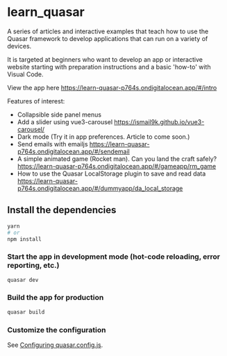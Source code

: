 # learn_quasar

A series of articles and interactive examples that teach how to use the Quasar framework to develop applications that can run on a variety of devices.

It is targeted at beginners who want to develop an app or interactive website starting with preparation instructions and a basic 'how-to' with Visual Code.

View the app here
https://learn-quasar-p764s.ondigitalocean.app/#/intro

Features of interest:
* Collapsible side panel menus
* Add a slider using vue3-carousel https://ismail9k.github.io/vue3-carousel/
* Dark mode (Try it in app preferences. Article to come soon.)
* Send emails with emailjs
https://learn-quasar-p764s.ondigitalocean.app/#/sendemail
* A simple animated game (Rocket man). Can you land the craft safely?
https://learn-quasar-p764s.ondigitalocean.app/#/gameapp/rm_game
* How to use the Quasar LocalStorage plugin to save and read data
https://learn-quasar-p764s.ondigitalocean.app/#/dummyapp/da_local_storage

## Install the dependencies
```bash
yarn
# or
npm install
```

### Start the app in development mode (hot-code reloading, error reporting, etc.)
```bash
quasar dev
```

### Build the app for production
```bash
quasar build
```

### Customize the configuration
See [Configuring quasar.config.js](https://v2.quasar.dev/quasar-cli-vite/quasar-config-js).

